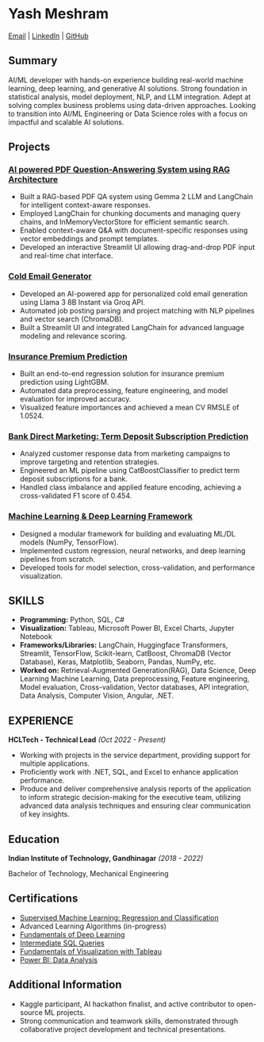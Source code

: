 # Yash Meshram

[Email](yashacmeshram@gmail.com) | [LinkedIn](https://www.linkedin.com/in/yash-meshram-762357179 ) | [GitHub](https://github.com/yash-meshram)

## Summary

AI/ML developer with hands-on experience building real-world machine learning, deep learning, and generative AI solutions. Strong foundation in statistical analysis, model deployment, NLP, and LLM integration. Adept at solving complex business problems using data-driven approaches. Looking to transition into AI/ML Engineering or Data Science roles with a focus on impactful and scalable AI solutions.

## Projects

### [AI powered PDF Question-Answering System using RAG Architecture](https://github.com/yash-meshram/rag-pdf-qa)
- Built a RAG-based PDF QA system using Gemma 2 LLM and LangChain for intelligent context-aware responses.
- Employed LangChain for chunking documents and managing query chains, and InMemoryVectorStore for efficient semantic search.
- Enabled context-aware Q&A with document-specific responses using vector embeddings and prompt templates.
- Developed an interactive Streamlit UI allowing drag-and-drop PDF input and real-time chat interface.

### [Cold Email Generator](https://github.com/yash-meshram/Cold-Email-Generator)
- Developed an AI-powered app for personalized cold email generation using Llama 3 8B Instant via Groq API.
- Automated job posting parsing and project matching with NLP pipelines and vector search (ChromaDB).
- Built a Streamlit UI and integrated LangChain for advanced language modeling and relevance scoring.

### [Insurance Premium Prediction](https://github.com/yash-meshram/Insurance-Premium)
- Built an end-to-end regression solution for insurance premium prediction using LightGBM.
- Automated data preprocessing, feature engineering, and model evaluation for improved accuracy.
- Visualized feature importances and achieved a mean CV RMSLE of 1.0524.

### [Bank Direct Marketing: Term Deposit Subscription Prediction](https://github.com/yash-meshram/Bank-Direct-Marketing)
- Analyzed customer response data from marketing campaigns to improve targeting and retention strategies.
- Engineered an ML pipeline using CatBoostClassifier to predict term deposit subscriptions for a bank.
- Handled class imbalance and applied feature encoding, achieving a cross-validated F1 score of 0.454.

### [Machine Learning & Deep Learning Framework](https://github.com/yash-meshram/MachineLearning-DeepLearning)
- Designed a modular framework for building and evaluating ML/DL models (NumPy, TensorFlow).
- Implemented custom regression, neural networks, and deep learning pipelines from scratch.
- Developed tools for model selection, cross-validation, and performance visualization.


## SKILLS

- **Programming:** Python, SQL, C#
- **Visualization:** Tableau, Microsoft Power BI, Excel Charts, Jupyter Notebook
- **Frameworks/Libraries:** LangChain, Huggingface Transformers, Streamlit, TensorFlow, Scikit-learn, CatBoost, ChromaDB (Vector Database), Keras, Matplotlib, Seaborn, Pandas, NumPy, etc.
- **Worked on:** Retrieval-Augmented Generation(RAG), Data Science, Deep Learning Machine Learning, Data preprocessing, Feature engineering, Model evaluation, Cross-validation, Vector databases, API integration, Data Analysis, Computer Vision, Angular, .NET.



## EXPERIENCE

**HCLTech - Technical Lead** *(Oct 2022 - Present)*

- Working with projects in the service department, providing support for multiple applications.
- Proficiently work with .NET, SQL, and Excel to enhance application performance.
- Produce and deliver comprehensive analysis reports of the application to inform strategic decision-making for the executive team, utilizing advanced data analysis techniques and ensuring clear communication of key insights.



## Education

**Indian Institute of Technology, Gandhinagar** *(2018 - 2022)*

Bachelor of Technology, Mechanical Engineering



## Certifications

- [Supervised Machine Learning: Regression and Classification](https://www.coursera.org/account/accomplishments/certificate/W4F4EO8GV7Y1)
- Advanced Learning Algorithms (in-progress)
- [Fundamentals of Deep Learning](https://courses.nvidia.com/certificates/fc27e6170a754668ad34508e6a457711)
- [Intermediate SQL Queries](https://www.datacamp.com/completed/statement-of-accomplishment/course/264473edf8331ff511d6c7221b4f52b87b0a9994)
- [Fundamentals of Visualization with Tableau](https://www.coursera.org/account/accomplishments/certificate/JQGBG33GHVLC)
- [Power BI: Data Analysis](https://codebasics.io/certificate/CB-49-171739)


## Additional Information

- Kaggle participant, AI hackathon finalist, and active contributor to open-source ML projects.
- Strong communication and teamwork skills, demonstrated through collaborative project development and technical presentations. 
